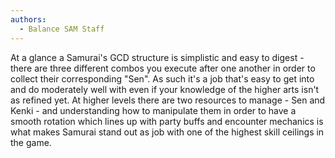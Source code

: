 ```yaml
---
authors:
  - Balance SAM Staff
---
```

At a glance a Samurai's GCD structure is simplistic and easy to digest - there are three different combos you execute after one another in order to collect their corresponding "Sen". As such it's a job that's easy to get into and do moderately well with even if your knowledge of the higher arts isn't as refined yet. At higher levels there are two resources to manage - Sen and Kenki - and understanding how to manipulate them in order to have a smooth rotation which lines up with party buffs and encounter mechanics is what makes Samurai stand out as job with one of the highest skill ceilings in the game.